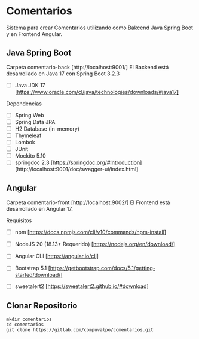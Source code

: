 # Comentarios
Sistema para crear Comentarios utilizando como Bakcend Java Spring Boot y en Frontend Angular.

## Java Spring Boot
Carpeta comentario-back [http://localhost:9001/]
El Backend está desarrollado en Java 17 con Spring Boot 3.2.3

- [ ] Java JDK 17 [https://www.oracle.com/cl/java/technologies/downloads/#java17]

Dependencias
- [ ] Spring Web
- [ ] Spring Data JPA
- [ ] H2 Database (in-memory)
- [ ] Thymeleaf
- [ ] Lombok
- [ ] JUnit
- [ ] Mockito 5.10
- [ ] springdoc 2.3 [https://springdoc.org/#Introduction] [http://localhost:9001/doc/swagger-ui/index.html]

## Angular
Carpeta comentario-front [http://localhost:9002/]
El Frontend está desarrollado en Angular 17.

Requisitos
- [ ] npm [https://docs.npmjs.com/cli/v10/commands/npm-install]
- [ ] NodeJS 20 (18.13+ Requerido) [https://nodejs.org/en/download/]
- [ ] Angular CLI [https://angular.io/cli]
- [ ] Bootstrap 5.1 [https://getbootstrap.com/docs/5.1/getting-started/download/]
- [ ] sweetalert2 [https://sweetalert2.github.io/#download]


## Clonar Repositorio
```
mkdir comentarios
cd comentarios
git clone https://gitlab.com/compuvalpo/comentarios.git
```
